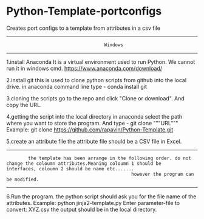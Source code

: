 # Python-Template-portconfigs
Creates port configs to a template from attributes in a csv file

----------------------------------------------------------------------------------------------------------------------------------------
				                        Windows
----------------------------------------------------------------------------------------------------------------------------------------

1.install Anaconda
	It is a virtual environment used to run Python. We cannot run it in windows cmd.
	https://www.anaconda.com/download/
	
2.install git
	this is used to clone python scripts from github into the local drive.
	in anaconda command line type - conda install git
	
3.cloning the scripts
	go to the repo and click "Clone or download". And copy the URL.
	
4.getting the script into the local directory
	in anaconda select the path where you want to store the program. And type - git clone """URL"""
	Example: git clone https://github.com/rapavin/Python-Template.git
	
5.create an attribute file
	the attribute file should be a CSV file in Excel.
	
----------------------------------------------------------------------------------------------------------------------------------------
            the template has been arrange in the following order. do not change the coloumn attributes.Meaning coloumn 1 should be 		                                     interfaces, coloumn 2 should be name etc.......
                                                  however the program can be modified.
----------------------------------------------------------------------------------------------------------------------------------------
	 
6.Run the program.
    the python script should ask you for the file name of the attributes.
	Example:
		python jinja2-template.py
		Enter parameter-file to convert: XYZ.csv
		the output should be in the local directory.
